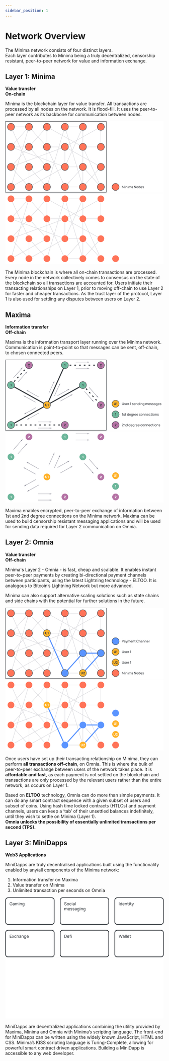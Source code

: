 ```yaml
---
sidebar_position: 1
---
```


# Network Overview

The Minima network consists of four distinct layers. <br/>
Each layer contributes to Minima being a truly decentralized, censorship resistant, peer-to-peer network for value and information exchange.

## Layer 1: Minima
**Value transfer<br />
On-chain**

Minima is the blockchain layer for value transfer. All transactions are processed by all nodes on the network. It is flood-fill. It uses the peer-to-peer network as its backbone for communication between nodes.

![Minima](/img/network/minimaLayer1Lm.svg#gh-light-mode-only)![Minima](/img/network/minimaLayer1Dm.svg#gh-dark-mode-only)

The Minima blockchain is where all on-chain transactions are processed. Every node in the network collectively comes to consensus on the state of the blockchain so all transactions are accounted for.
Users initiate their transacting relationships on Layer 1, prior to moving off-chain to use Layer 2 for faster and cheaper transactions. As the trust layer of the protocol, Layer 1 is also used for settling any disputes between users on Layer 2.

## Maxima
**Information transfer<br />
Off-chain**

Maxima is the information transport layer running over the Minima network. <br/>
Communication is point-to-point so that messages can be sent, off-chain, to chosen connected peers.

![Minima](/img/network/maximaLm.svg#gh-light-mode-only)![Minima](/img/network/maximaDm.svg#gh-dark-mode-only)

Maxima enables encrypted, peer-to-peer exchange of information between 1st and 2nd degree connections on the Minima network.
Maxima can be used to build censorship resistant messaging applications and will be used for sending data required for Layer 2 communication on Omnia.

## Layer 2: Omnia
**Value transfer<br /> 
Off-chain**

Minima's Layer 2 - Omnia - is fast, cheap and scalable. It enables instant peer-to-peer payments by creating bi-directional payment channels between participants, using the latest Lightning technology - ELTOO. It is analogous to Bitcoin’s Lightning Network but more advanced.

Minima can also support alternative scaling solutions such as state chains and side chains with the potential for further solutions in the future. 

![Minima](/img/network/layer2ArchitectureLm.svg#gh-light-mode-only)![Minima](/img/network/layer2ArchitectureDm.svg#gh-dark-mode-only)

Once users have set up their transacting relationship on Minima, they can perform **all transactions off-chain**, on Omnia. This is where the bulk of peer-to-peer exchange between users of the network takes place. It is **affordable and fast**, as each payment is not settled on the blockchain and transactions are only processed by the relevant users rather than the entire network, as occurs on Layer 1.

Based on **ELTOO** technology, Omnia can do more than simple payments. It can do any smart contract sequence with a given subset of users and subset of coins. Using hash time locked contracts (HTLCs) and payment channels, users can keep a ‘tab’ of their unsettled balances indefinitely, until they wish to settle on Minima (Layer 1).<br/> 
**Omnia unlocks the possibility of essentially unlimited transactions per second (TPS).**

## Layer 3: MiniDapps
**Web3 Applications**

MiniDapps are truly decentralised applications built using the functionality enabled by any/all components of the Minima network:
1. Information transfer on Maxima
2. Value transfer on Minima
3. Unlimited transaction per seconds on Omnia

![Minima](/img/network/miniDappsLm.svg#gh-light-mode-only)![Minima](/img/network/miniDappsDm.svg#gh-dark-mode-only)

MiniDapps are decentralized applications combining the utility provided by Maxima, Minima and Omnia with Minima’s scripting language. The front-end for MiniDapps can be written using the widely known JavaScript, HTML and CSS.
Minima’s KISS scripting language is Turing-Complete, allowing for powerful smart contract driven applications. Building a MiniDapp is accessible to any web developer.
